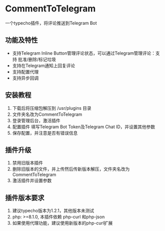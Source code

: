 # CommentToTelegram
一个typecho插件，将评论推送到Telegram Bot

## 功能及特性
- 支持Telegram Inline Button管理评论状态，可以通过Telegram管理评论：支持 批准/删除/标记垃圾
- 支持在Telegram通知上回复评论
- 支持配置代理
- 支持异步回调
  
## 安装教程

1. 下载后将压缩包解压到 /usr/plugins 目录
2. 文件夹名改为CommentToTelegram
3. 登录管理后台，激活插件
4. 配置插件 填写Telegram Bot Token及Telegram Chat ID，并设置其他参数
5. 保存配置，并注意是否有错误信息

## 插件升级

1. 禁用旧版本插件
2. 删除旧版本的文件，并上传然后传新版本解压，文件夹名改为CommentToTelegram
3. 激活插件并设置参数

## 插件版本要求
1. 建议typecho版本为1.2.1，其他版本未测试
2. php: >=8.1.0, 本插件依赖 php-curl 和php-json
3. 如果使用代理功能，建议使用新版本的php-curl扩展




